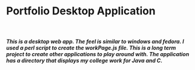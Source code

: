 <h1> Portfolio Desktop Application </h1>
<br>

<h5> <p>
	This is a desktop web app. The feel is similar to windows and fedora. 
	I used a perl script to create the workPage.js file. 
	This is a long term project to create other applications to play around with.
	The application has a directory that displays my college work for Java and C.
	</p> 
</h5>